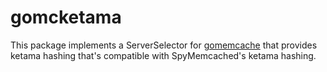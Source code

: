 # gomcketama

This package implements a ServerSelector for [gomemcache](https://github.com/bradfitz/gomemcache) that provides ketama hashing that's compatible with SpyMemcached's ketama hashing.

